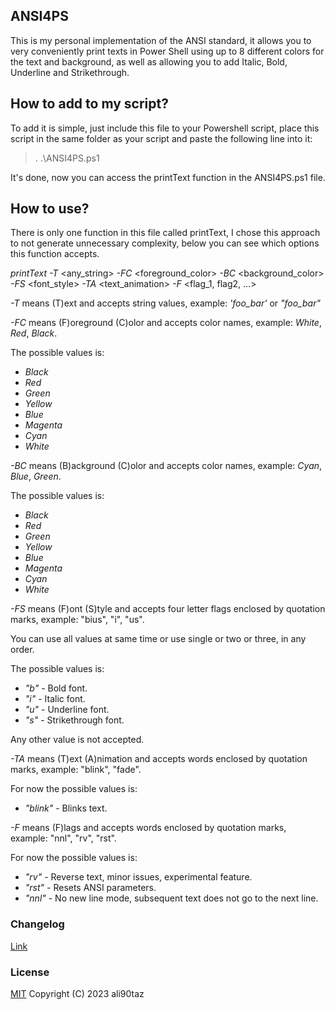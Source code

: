 ## ANSI4PS 

This is my personal implementation of the ANSI standard, it allows you to very conveniently print texts in Power Shell using up to 8 different colors for the text and background, as well as allowing you to add Italic, Bold, Underline and Strikethrough.

## How to add to my script?

To add it is simple, just include this file to your Powershell script, place this script in the same folder as your script and paste the following line into it:

> . .\ANSI4PS.ps1

It's done, now you can access the printText function in the ANSI4PS.ps1 file.

## How to use?

There is only one function in this file called printText, I chose this approach to not generate unnecessary complexity, below you can see which options this function accepts.

*printText* *-T* <any_string> *-FC* <foreground_color> *-BC* <background_color> *-FS* <font_style> *-TA* <text_animation> *-F* <flag_1, flag2, ...>

*-T* means (T)ext and accepts string values, example: *'foo_bar'* or *"foo_bar"*

*-FC* means (F)oreground (C)olor and accepts color names, example: *White*, *Red*, *Black*.

The possible values is:

- *Black*
- *Red*
- *Green*
- *Yellow*
- *Blue*
- *Magenta*
- *Cyan*
- *White*

*-BC* means (B)ackground (C)olor and accepts color names, example: *Cyan*, *Blue*, *Green*.

The possible values is:

- *Black*
- *Red*
- *Green*
- *Yellow*
- *Blue*
- *Magenta*
- *Cyan*
- *White*

*-FS* means (F)ont (S)tyle and accepts four letter flags enclosed by quotation marks, example: "bius", "i", "us".

You can use all values at same time or use single or two or three, in any order.

The possible values is:

- *"b"* - Bold font.
- *"i"* - Italic font.
- *"u"* - Underline font.
- *"s"* - Strikethrough font.

Any other value is not accepted.

*-TA* means (T)ext (A)nimation and accepts words enclosed by quotation marks, example: "blink", "fade".

For now the possible values is:

- *"blink"* - Blinks text.

*-F* means (F)lags and accepts words enclosed by quotation marks, example: "nnl", "rv", "rst".

For now the possible values is:

- *"rv"* - Reverse text, minor issues, experimental feature.
- *"rst"* - Resets ANSI parameters.
- *"nnl"* - No new line mode, subsequent text does not go to the next line.

### Changelog

[Link](https://github.com/ali90taz/ansi4ps/blob/master/CHANGELOG.TXT)

### License

[MIT](https://opensource.org/licenses/MIT) Copyright (C) 2023 ali90taz

